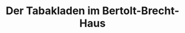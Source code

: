 ---
title: "Der Tabakladen im Bertolt-Brecht-Haus"
url: /achern/der-tabakladen-im-bertolt-brecht-haus/
shop: Kiosk
---